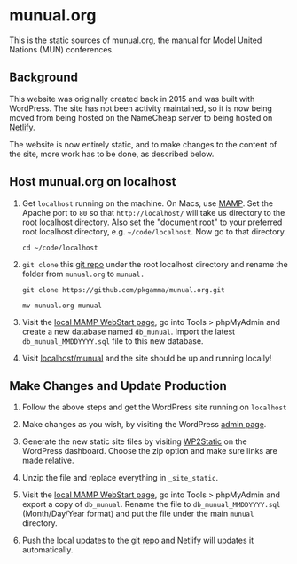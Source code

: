 # munual.org

This is the static sources of munual.org, the manual for Model United Nations (MUN) conferences.

## Background

This website was originally created back in 2015 and was built with WordPress. The site has not been activity maintained, so it is now being moved from being hosted on the NameCheap server to being hosted on [Netlify](https://www.netlify.com/).

The website is now entirely static, and to make changes to the content of the site, more work has to be done, as described below.

## Host munual.org on localhost

1. Get `localhost` running on the machine. On Macs, use [MAMP](https://www.mamp.info/en/). Set the Apache port to `80` so that `http://localhost/` will take us directory to the root localhost directory. Also set the "document root" to your preferred root localhost directory, e.g. `~/code/localhost`. Now go to that directory.
   
   ```
   cd ~/code/localhost
   ```

2. `git clone` this [git repo](https://github.com/pkgamma/munual.org) under the root localhost directory and rename the folder from `munual.org` to `munual.`
   
   ```
   git clone https://github.com/pkgamma/munual.org.git
   ```
   ```
   mv munual.org munual
   ```

3. Visit the [local MAMP WebStart page](http://localhost/MAMP), go into Tools > phpMyAdmin and create a new database named `db_munual`. Import the latest `db_munual_MMDDYYYY.sql` file to this new database.

4. Visit [localhost/munual](http://localhost/munual) and the site should be up and running locally!

## Make Changes and Update Production

1. Follow the above steps and get the WordPress site running on `localhost`
   
2. Make changes as you wish, by visiting the WordPress [admin page](http://localhost/munual/wp-admin).
   
3. Generate the new static site files by visiting [WP2Static](http://localhost/munual/wp-admin/admin.php?page=wp2static) on the WordPress dashboard. Choose the zip option and make sure links are made relative.
   
4. Unzip the file and replace everything in `_site_static`.

5. Visit the [local MAMP WebStart page](http://localhost/MAMP), go into Tools > phpMyAdmin and export a copy of `db_munual`. Rename the file to `db_munual_MMDDYYYY.sql` (Month/Day/Year format) and put the file under the main `munual` directory.
   
6. Push the local updates to the [git repo](https://github.com/pkgamma/munual.org) and Netlify will updates it automatically.